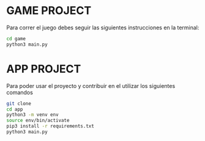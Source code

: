# GAME PROJECT

Para correr el juego debes seguir las siguientes instrucciones en la terminal:

```sh
cd game
python3 main.py
```

# APP PROJECT

Para poder usar el proyecto y contribuir en el utilizar los siguientes comandos

```sh
git clone
cd app
python3 -m venv env
source env/bin/activate
pip3 install -r requirements.txt
python3 main.py
```